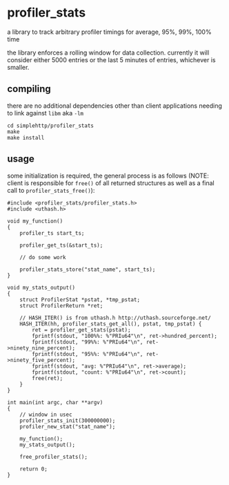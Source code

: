 profiler_stats
=============

a library to track arbitrary profiler timings for average, 95%, 99%, 100% time

the library enforces a rolling window for data collection.  currently it will consider either 5000 entries or the 
last 5 minutes of entries, whichever is smaller.

compiling
---------

there are no additional dependencies other than client applications needing to link against `libm` aka `-lm`

```
cd simplehttp/profiler_stats
make
make install
```

usage
-----

some initialization is required, the general process is as follows (NOTE: client is responsible 
for `free()` of all returned structures as well as a final call to `profiler_stats_free()`):

```
#include <profiler_stats/profiler_stats.h>
#include <uthash.h>

void my_function()
{
    profiler_ts start_ts;
    
    profiler_get_ts(&start_ts);
    
    // do some work
    
    profiler_stats_store("stat_name", start_ts);
}

void my_stats_output()
{
    struct ProfilerStat *pstat, *tmp_pstat;
    struct ProfilerReturn *ret;
    
    // HASH_ITER() is from uthash.h http://uthash.sourceforge.net/
    HASH_ITER(hh, profiler_stats_get_all(), pstat, tmp_pstat) {
        ret = profiler_get_stats(pstat);
        fprintf(stdout, "100%%: %"PRIu64"\n", ret->hundred_percent);
        fprintf(stdout, "99%%: %"PRIu64"\n", ret->ninety_nine_percent);
        fprintf(stdout, "95%%: %"PRIu64"\n", ret->ninety_five_percent);
        fprintf(stdout, "avg: %"PRIu64"\n", ret->average);
        fprintf(stdout, "count: %"PRIu64"\n", ret->count);
        free(ret);
    }
}

int main(int argc, char **argv)
{
    // window in usec
    profiler_stats_init(300000000);
    profiler_new_stat("stat_name");
    
    my_function();
    my_stats_output();
    
    free_profiler_stats();
    
    return 0;
}
```